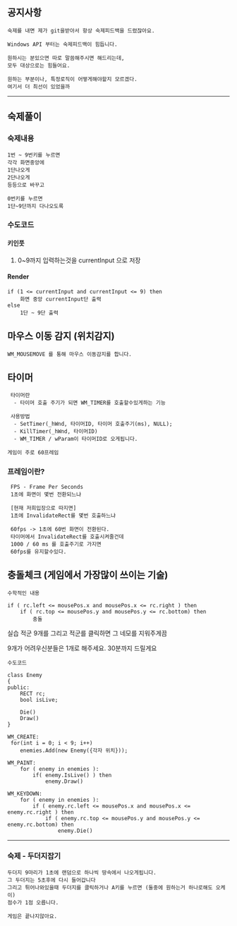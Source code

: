 ﻿## 공지사항

```
숙제를 내면 제가 git을받아서 항상 숙제피드백을 드렸잖아요.

Windows API 부터는 숙제피드백이 힘듭니다.

원하시는 분있으면 따로 말씀해주시면 해드리는데,
모두 대상으로는 힘들어요.

원하는 부분이나, 특정로직이 어떻게해야할지 모르겠다.
여기서 더 최선이 있었을까
```

---

## 숙제풀이
### 숙제내용
```
1번 ~ 9번키를 누르면
각각 화면중앙에
1단나오게
2단나오게
등등으로 바꾸고

0번키를 누르면
1단~9단까지 다나오도록
```

### 수도코드 
#### 키인풋
 1. 0~9까지 입력하는것을 currentInput 으로 저장

#### Render
```
if (1 <= currentInput and currentInput <= 9) then
	화면 중앙 currentInput단 출력
else
	1단 ~ 9단 출력
```


## 마우스 이동 감지 (위치감지)
```
WM_MOUSEMOVE 를 통해 마우스 이동감지를 합니다.
```

## 타이머
```
 타이머란
  - 타이머 호출 주기가 되면 WM_TIMER를 호출할수있게하는 기능

 사용방법
  - SetTimer(_hWnd, 타이머ID, 타이머 호출주기(ms), NULL);
  - KillTimer(_hWnd, 타이머ID)
  - WM_TIMER / wParam이 타이머ID로 오게됩니다.

게임이 주로 60프레임
```

### 프레임이란?
```
 FPS - Frame Per Seconds
 1초에 화면이 몇번 전환되느냐

 [현재 저희입장으로 따지면]
 1초에 InvalidateRect를 몇번 호출하느냐

 60fps -> 1초에 60번 화면이 전환된다.
 타이머에서 InvalidateRect를 호출시켜줄건데
 1000 / 60 ms 를 호출주기로 가지면 
 60fps를 유지할수있다.
```


## 충돌체크 **(게임에서 가장많이 쓰이는 기술)**
```
수학적인 내용

if ( rc.left <= mousePos.x and mousePos.x <= rc.right ) then
	if ( rc.top <= mousePos.y and mousePos.y <= rc.bottom) then
		충돌
```
실습
적군 9개를 그리고
적군를 클릭하면 그 네모를 지워주게끔

9개가 어려우신분들은 1개로 해주세요.
30분까지 드릴게요

```
수도코드

class Enemy
{
public:
	RECT rc;
	bool isLive;

	Die()
	Draw()
}

WM_CREATE:
 for(int i = 0; i < 9; i++)
	enemies.Add(new Enemy({각자 위치}));

WM_PAINT:
	for ( enemy in enemies ):
		if( enemy.IsLive() ) then
			enemy.Draw()

WM_KEYDOWN:
	for ( enemy in enemies ):
		if ( enemy.rc.left <= mousePos.x and mousePos.x <= enemy.rc.right ) then
			if ( enemy.rc.top <= mousePos.y and mousePos.y <= enemy.rc.bottom) then
				enemy.Die()

```

---
### 숙제 - 두더지잡기
```
두더지 9마리가 1초에 랜덤으로 하나씩 땅속에서 나오게됩니다.
그 두더지는 5초후에 다시 들어갑니다 
그리고 튀어나와있을때 두더지를 클릭하거나 A키를 누르면 (둘중에 원하는거 하나로해도 오케이)
점수가 1점 오릅니다.

게임은 끝나지않아요.
```
